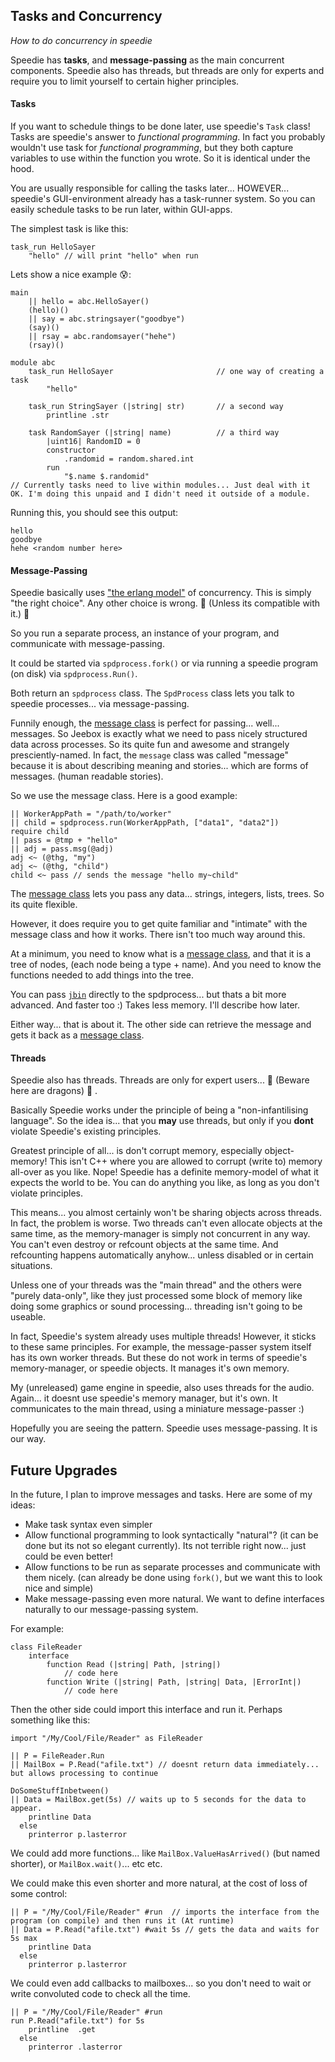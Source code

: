 ## Tasks and Concurrency

_How to do concurrency in speedie_

Speedie has **tasks**, and **message-passing** as the main concurrent components. Speedie also has threads, but threads are only for experts and require you to limit yourself to certain higher principles.


#### Tasks

If you want to schedule things to be done later, use speedie's `Task` class! Tasks are speedie's answer to _functional programming_. In fact you probably wouldn't use task for _functional programming_, but they both capture variables to use within the function you wrote. So it is identical under the hood.

You are usually responsible for calling the tasks later... HOWEVER... speedie's GUI-environment already has a task-runner system. So you can easily schedule tasks to be run later, within GUI-apps.

The simplest task is like this:

	task_run HelloSayer
		"hello" // will print "hello" when run

Lets show a nice example 😰:

    main
    	|| hello = abc.HelloSayer()
    	(hello)()
    	|| say = abc.stringsayer("goodbye")
    	(say)()
    	|| rsay = abc.randomsayer("hehe")
    	(rsay)()

    module abc
    	task_run HelloSayer                       // one way of creating a task
    		"hello"
    
    	task_run StringSayer (|string| str)       // a second way
    		printline .str
    	
    	task RandomSayer (|string| name)          // a third way
    		|uint16| RandomID = 0
    		constructor
    			.randomid = random.shared.int
    		run
    			"$.name $.randomid"
	// Currently tasks need to live within modules... Just deal with it OK. I'm doing this unpaid and I didn't need it outside of a module.
	
Running this, you should see this output:

    hello
    goodbye
    hehe <random number here>



#### Message-Passing

Speedie basically uses ["the erlang model"](https://www.youtube.com/watch?v=TTM_b7EJg5E) of concurrency. This is simply "the right choice". Any other choice is wrong. 🥰 (Unless its compatible with it.) 🤭

So you run a separate process, an instance of your program, and communicate with message-passing.

It could be started via `spdprocess.fork()` or via running a speedie program (on disk) via `spdprocess.Run()`.

Both return an `spdprocess` class. The `SpdProcess` class lets you talk to speedie processes... via message-passing.

Funnily enough, the [message class](Message.md) is perfect for passing... well... messages. So Jeebox is exactly what we need to pass nicely structured data across processes. So its quite fun and awesome and strangely presciently-named. In fact, the `message` class was called  "message" because it is about describing meaning and stories... which are forms of messages. (human readable stories).

So we use the message class. Here is a good example:

    || WorkerAppPath = "/path/to/worker"
    || child = spdprocess.run(WorkerAppPath, ["data1", "data2"])
    require child
    || pass = @tmp + "hello"
    || adj = pass.msg(@adj)
    adj <~ (@thg, "my")
    adj <~ (@thg, "child")
    child <~ pass // sends the message "hello my~child"

The [message class](Message.md) lets you pass any data... strings, integers, lists, trees. So its quite flexible.

However, it does require you to get quite familiar and "intimate" with the message class and how it works. There isn't too much way around this.

At a minimum, you need to know what is a [message class](Message.md), and that it is a tree of nodes, (each node being a type + name). And you need to know the functions needed to add things into the tree.

You can pass [`jbin`](jbin.md) directly to the spdprocess... but thats a bit more advanced. And faster too :) Takes less memory. I'll describe how later.

Either way... that is about it. The other side can retrieve the message and gets it back as a [message class](Message.md).


#### Threads

Speedie also has threads. Threads are only for expert users... 🐲 (Beware here are dragons) 🐉 .

Basically Speedie works under the principle of being a "non-infantilising language". So the idea is... that you **may** use threads, but only if you **dont** violate Speedie's existing principles.

Greatest principle of all... is don't corrupt memory, especially object-memory! This isn't C++ where you are allowed to corrupt (write to) memory all-over as you like. Nope! Speedie has a definite memory-model of what it expects the world to be. You can do anything you like, as long as you don't violate principles.

This means... you almost certainly won't be sharing objects across threads. In fact, the problem is worse. Two threads can't even allocate objects at the same time, as the memory-manager is simply not concurrent in any way. You can't even destroy or refcount objects at the same time. And refcounting happens automatically anyhow... unless disabled or in certain situations.

Unless one of your threads was the "main thread" and the others were "purely data-only", like they just processed some block of memory like doing some graphics or sound processing... threading isn't going to be useable.

In fact, Speedie's system already uses multiple threads! However, it sticks to these same principles. For example, the message-passer system itself has its own worker threads. But these do not work in terms of speedie's memory-manager, or speedie objects. It manages it's own memory.

My (unreleased) game engine in speedie, also uses threads for the audio. Again... it doesnt use speedie's memory manager, but it's own. It communicates to the main thread, using a miniature message-passer :)

Hopefully you are seeing the pattern. Speedie uses message-passing. It is our way.



## Future Upgrades

In the future, I plan to improve messages and tasks. Here are some of my ideas:

* Make task syntax even simpler
* Allow functional programming to look syntactically "natural"? (it can be done but its not so elegant currently). Its not terrible right now... just could be even better!
* Allow functions to be run as separate processes and communicate with them nicely. (can already be done using `fork()`, but we want this to look nice and simple)
* Make message-passing even more natural. We want to define interfaces naturally to our message-passing system.

For example:

    class FileReader
        interface
            function Read (|string| Path, |string|)
                // code here
            function Write (|string| Path, |string| Data, |ErrorInt|)
                // code here


Then the other side could import this interface and run it. Perhaps something like this:

    import "/My/Cool/File/Reader" as FileReader

    || P = FileReader.Run
    || MailBox = P.Read("afile.txt") // doesnt return data immediately... but allows processing to continue
    
    DoSomeStuffInbetween()
    || Data = MailBox.get(5s) // waits up to 5 seconds for the data to appear.
        printline Data
      else
        printerror p.lasterror
    
We could add more functions... like `MailBox.ValueHasArrived()` (but named shorter), or `MailBox.wait()`... etc etc.

We could make this even shorter and more natural, at the cost of loss of some control:

    || P = "/My/Cool/File/Reader" #run  // imports the interface from the program (on compile) and then runs it (At runtime)
    || Data = P.Read("afile.txt") #wait 5s // gets the data and waits for 5s max
        printline Data
      else
        printerror p.lasterror
    
We could even add callbacks to mailboxes... so you don't need to wait or write convoluted code to check all the time.

    || P = "/My/Cool/File/Reader" #run
    run P.Read("afile.txt") for 5s
        printline  .get
      else
        printerror .lasterror

